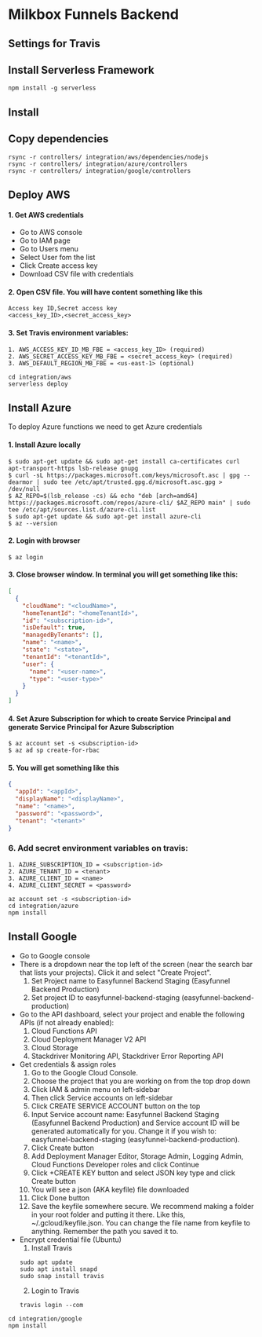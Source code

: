 # Milkbox Funnels Backend

## Settings for Travis

## Install Serverless Framework
```
npm install -g serverless
```

## Install 

## Copy dependencies
```
rsync -r controllers/ integration/aws/dependencies/nodejs
rsync -r controllers/ integration/azure/controllers
rsync -r controllers/ integration/google/controllers
```

## Deploy AWS
#### 1. Get AWS credentials
- Go to AWS console
- Go to IAM page
- Go to Users menu
- Select User fom the list
- Click Create access key
- Download CSV file with credentials

#### 2. Open CSV file. You will have content something like this
```csv
Access key ID,Secret access key
<access_key_ID>,<secret_access_key>
```
#### 3. Set Travis environment variables:
    1. AWS_ACCESS_KEY_ID_MB_FBE = <access_key_ID> (required)
    2. AWS_SECRET_ACCESS_KEY_MB_FBE = <secret_access_key> (required)
    3. AWS_DEFAULT_REGION_MB_FBE = <us-east-1> (optional)

```
cd integration/aws
serverless deploy
```

## Install Azure
To deploy Azure functions we need to get Azure credentials

#### 1. Install Azure locally
```
$ sudo apt-get update && sudo apt-get install ca-certificates curl apt-transport-https lsb-release gnupg
$ curl -sL https://packages.microsoft.com/keys/microsoft.asc | gpg --dearmor | sudo tee /etc/apt/trusted.gpg.d/microsoft.asc.gpg > /dev/null
$ AZ_REPO=$(lsb_release -cs) && echo "deb [arch=amd64] https://packages.microsoft.com/repos/azure-cli/ $AZ_REPO main" | sudo tee /etc/apt/sources.list.d/azure-cli.list
$ sudo apt-get update && sudo apt-get install azure-cli
$ az --version
```
#### 2. Login with browser
```
$ az login
```
#### 3. Close browser window. In terminal you will get something like this:
```json
[
  {
    "cloudName": "<cloudName>",
    "homeTenantId": "<homeTenantId>",
    "id": "<subscription-id>",
    "isDefault": true,
    "managedByTenants": [],
    "name": "<name>",
    "state": "<state>",
    "tenantId": "<tenantId>",
    "user": {
      "name": "<user-name>",
      "type": "<user-type>"
    }
  }
]
```
#### 4. Set Azure Subscription for which to create Service Principal and generate Service Principal for Azure Subscription
```
$ az account set -s <subscription-id>
$ az ad sp create-for-rbac
```
#### 5. You will get something like this
```json
{
  "appId": "<appId>",
  "displayName": "<displayName>",
  "name": "<name>",
  "password": "<password>",
  "tenant": "<tenant>"
}
```
### 6. Add secret environment variables on travis:
    1. AZURE_SUBSCRIPTION_ID = <subscription-id>
    2. AZURE_TENANT_ID = <tenant>
    3. AZURE_CLIENT_ID = <name>
    4. AZURE_CLIENT_SECRET = <password>

```
az account set -s <subscription-id>
cd integration/azure
npm install
```

## Install Google
- Go to Google console
- There is a dropdown near the top left of the screen (near the search bar that lists your projects). Click it and select "Create Project".
    1. Set Project name to Easyfunnel Backend Staging (Easyfunnel Backend Production)
    2. Set project ID to easyfunnel-backend-staging (easyfunnel-backend-production)
- Go to the API dashboard, select your project and enable the following APIs (if not already enabled):
    1. Cloud Functions API
    2. Cloud Deployment Manager V2 API
    3. Cloud Storage
    4. Stackdriver Monitoring API, Stackdriver Error Reporting API
- Get credentials & assign roles
    1. Go to the Google Cloud Console.
    2. Choose the project that you are working on from the top drop down
    3. Click IAM & admin menu on left-sidebar
    4. Then click Service accounts on left-sidebar
    5. Click CREATE SERVICE ACCOUNT button on the top
    6. Input Service account name: Easyfunnel Backend Staging (Easyfunnel Backend Production) and Service account ID will be generated automatically for you. Change it if you wish to: easyfunnel-backend-staging (easyfunnel-backend-production).
    7. Click Create button
    8. Add Deployment Manager Editor, Storage Admin, Logging Admin, Cloud Functions Developer roles and click Continue
    9. Click +CREATE KEY button and select JSON key type and click Create button
    10. You will see a json (AKA keyfile) file downloaded
    11. Click Done button
    12. Save the keyfile somewhere secure. We recommend making a folder in your root folder and putting it there. Like this, ~/.gcloud/keyfile.json. You can change the file name from keyfile to anything. Remember the path you saved it to.
- Encrypt credential file (Ubuntu)
    1. Install Travis
    ```shell script
    sudo apt update
    sudo apt install snapd
    sudo snap install travis
    ```
    2. Login to Travis
    ```shell script
    travis login --com
    ```
```
cd integration/google
npm install
```